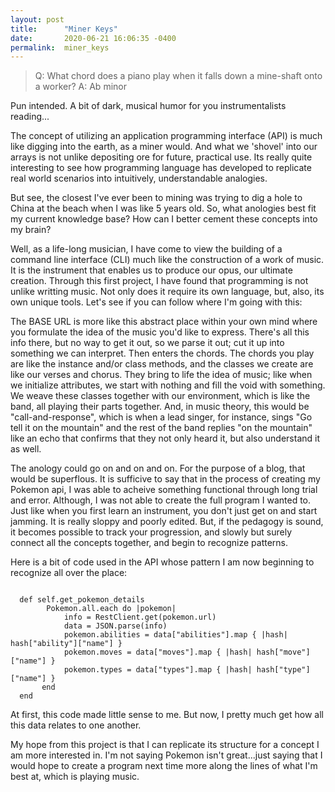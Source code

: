 ```yaml
---
layout: post
title:      "Miner Keys"
date:       2020-06-21 16:06:35 -0400
permalink:  miner_keys
---
```



>  Q: What chord does a piano play when it falls down a mine-shaft onto a worker? A: Ab minor


Pun intended. A bit of dark, musical humor for you instrumentalists reading...

The concept of utilizing an application programming interface (API) is much like digging into the earth, as a miner would. And what we 'shovel' into our arrays is not unlike depositing ore for future, practical use. Its really quite interesting to see how programming language has developed to replicate real world scenarios into intuitively, understandable analogies. 

But see, the closest I've ever been to mining was trying to dig a hole to China at the beach when I was like 5 years old. So, what anologies best fit my current knowledge base? How can I better cement these concepts into my brain?

Well, as a life-long musician, I have come to view the building of a command line interface (CLI) much like the construction of a work of music. It is the instrument that enables us to produce our opus, our ultimate creation. Through this first project, I have found that programming is not unlike writting music. Not only does it require its own language, but, also, its own unique tools. Let's see if you can follow where I'm going with this:

The BASE URL is more like this abstract place within your own mind where you formulate the idea of the music you'd like to express. There's all this info there, but no way to get it out, so we parse it out; cut it up into something we can interpret. Then enters the chords. The chords you play are like the instance and/or class methods, and the classes we create are like our verses and chorus. They bring to life the idea of music; like when we initialize attributes, we start with nothing and fill the void with something. We weave these classes together with our environment, which is like the band, all playing their parts together. And, in music theory, this would be "call-and-response", which is when a lead singer, for instance, sings "Go tell it on the mountain" and the rest of the band replies "on the mountain" like an echo that confirms that they not only heard it, but also understand it as well.

The anology could go on and on and on. For the purpose of a blog, that would be superflous. It is sufficive to say that in the process of creating my Pokemon api, I was able to acheive something functional through long trial and error. Although, I was not able to create the full program I wanted to. Just like when you first learn an instrument, you don't just get on and start jamming. It is really sloppy and poorly edited. But, if the pedagogy is sound, it becomes possible to track your progression, and slowly but surely connect all the concepts together, and begin to recognize patterns. 

Here is a bit of code used in the API whose pattern I am now beginning to recognize all over the place:
```

  def self.get_pokemon_details
        Pokemon.all.each do |pokemon|
            info = RestClient.get(pokemon.url)
            data = JSON.parse(info)
            pokemon.abilities = data["abilities"].map { |hash| hash["ability"]["name"] } 
            pokemon.moves = data["moves"].map { |hash| hash["move"]["name"] }
            pokemon.types = data["types"].map { |hash| hash["type"]["name"] }
       end
  end
```

At first, this code made little sense to me. But now, I pretty much get how all this data relates to one another.

My hope from this project is that I can replicate its structure for a concept I am more interested in. I'm not saying Pokemon isn't great...just saying that I would hope to create a program next time more along the lines of what I'm best at, which is playing music.






